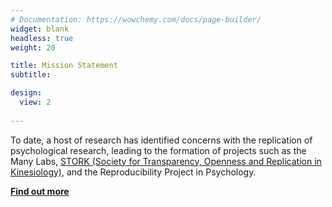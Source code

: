 ```yaml
---
# Documentation: https://wowchemy.com/docs/page-builder/
widget: blank
headless: true
weight: 20

title: Mission Statement
subtitle:

design:
  view: 2
 
---
```


To date, a host of research has identified concerns with the replication of psychological research, leading to the formation of projects such as the Many Labs, [STORK (Society for Transparency, Openness and Replication in Kinesiology)](https://www.storkin.org), and the Reproducibility Project in Psychology. 

[**Find out more**](https://ssreplicationcentre.com/about) 
